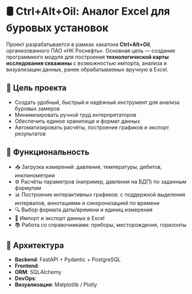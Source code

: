 # 🛢 Ctrl+Alt+Oil: Аналог Excel для буровых установок

Проект разрабатывается в рамках хакатона **Ctrl+Alt+Oil**, организованного ПАО «НК Роснефть». Основная цель — создание программного модуля для построения **технологической карты исследования скважины** с возможностью импорта, анализа и визуализации данных, ранее обрабатываемых вручную в Excel.

## 🎯 Цель проекта

- Создать удобный, быстрый и надёжный инструмент для анализа буровых замеров
- Минимизировать ручной труд интерпретаторов
- Обеспечить единое хранилище и формат данных
- Автоматизировать расчёты, построение графиков и экспорт результатов

## 🔧 Функциональность

- 📥 Загрузка измерений: давления, температуры, дебитов, инклинометрии
- ⚙️ Расчёты параметров (например, давления на ВДП) по заданным формулам
- 📊 Построение интерактивных графиков: с поддержкой выделения интервалов, аннотациями и синхронизацией по времени
- 🔍 Выбор формата даты/времени и единиц измерения
- 📁 Импорт и экспорт данных в Excel
- 📚 Работа со справочниками: приборы, месторождения, горизонты

## 🧱 Архитектура

- **Backend**: FastAPI + Pydantic + PostgreSQL
- **Frontend**:
- **ORM**: SQLAlchemy
- **DevOps**: 
- **Визуализация**: Matplotlib / Plotly 
